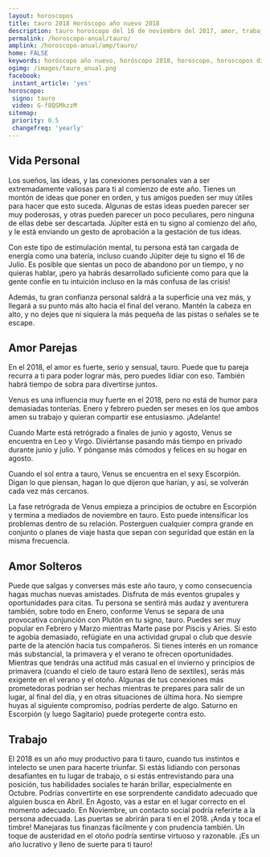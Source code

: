 ```yaml
---
layout: horoscopos
title: tauro 2018 Horóscopo año nuevo 2018 
description: tauro horoscopo del 16 de noviembre del 2017, amor, trabajo, vida personal. Todas las predicciones para tauro gratis. Disfruta este año nuevo.
permalink: /horoscopo-anual/tauro/
amplink: /horoscopo-anual/amp/tauro/
home: FALSE
keywords: horóscopo año nuevo, horóscopo 2018, horóscopo, horoscopos diarios gratis del dia de hoy, horóscopo diario gratis,horóscopo ano nuevo 2018, horóscopo esperanza gracia, horoscopo tauro 2018, horoscop, horóscopos gratis, horoscopo tauro, horoscopo tauro 2018 gratis, Tarot, Astrologia, Zodíaco, tauro, horoscopo gratis,tarot en femenino,videncia gratuita,horoscopos gratuitos,horóscopos, astrologia,videncia gratis
ogimg: /images/tauro_anual.png
facebook:
 instant_article: 'yes'
horoscopo:
 signo: tauro
 video: G-f8QSMkzzM
sitemap:
 priority: 0.5
 changefreq: 'yearly'
---
```




## Vida Personal

Los sueños, las ideas, y las conexiones personales van a ser extremadamente valiosas para ti al comienzo de este año. Tienes un montón de ideas que poner en orden, y tus amigos pueden ser muy útiles para hacer que esto suceda. Algunas de estas ideas pueden parecer ser muy poderosas, y otras pueden parecer un poco peculiares, pero ninguna de ellas debe ser descartada. Júpiter está en tu signo al comienzo del año, y le está enviando un gesto de aprobación a la gestación de tus ideas.


Con este tipo de estimulación mental, tu persona está tan cargada de energía como una batería, incluso cuando Júpiter deje tu signo el 16 de Julio. Es posible que sientas un poco de abandono por un tiempo, y no quieras hablar, ¡pero ya habrás desarrollado suficiente como para que la gente confíe en tu intuición incluso en la más confusa de las crisis!


Además, tu gran confianza personal saldrá a la superficie una vez más, y llegará a su punto más alto hacia el final del verano. Mantén la cabeza en alto, y no dejes que ni siquiera la más pequeña de las pistas o señales se te escape. 


## Amor Parejas

En el 2018, el amor es fuerte, serio y sensual, tauro. Puede que tu pareja recurra a ti para poder lograr más, pero puedes lidiar con eso. También habrá tiempo de sobra para divertirse juntos.


Venus es una influencia muy fuerte en el 2018, pero no está de humor para demasiadas tonterías. Enero y febrero pueden ser meses en los que ambos amen su trabajo y quieran compartir ese entusiasmo. ¡Adelante!


Cuando Marte está retrógrado a finales de junio y agosto, Venus se encuentra en Leo y Virgo. Diviértanse pasando más tiempo en privado durante junio y julio. Y pónganse más cómodos y felices en su hogar en agosto.


Cuando el sol entra a tauro, Venus se encuentra en el sexy Escorpión. Digan lo que piensan, hagan lo que dijeron que harían, y así, se volverán cada vez más cercanos. 


La fase retrógrada de Venus empieza a principios de octubre en Escorpión y termina a mediados de noviembre en tauro. Esto puede intensificar los problemas dentro de su relación. Posterguen cualquier compra grande en conjunto o planes de viaje hasta que sepan con seguridad que están en la misma frecuencia.






## Amor Solteros

Puede que salgas y converses más este año tauro, y como consecuencia hagas muchas nuevas amistades. Disfruta de más eventos grupales y oportunidades para citas. Tu persona se sentirá más audaz  y aventurera también, sobre todo en Enero, conforme Venus se separa de una provocativa conjunción con Plutón en tu signo, tauro. 
Puedes ser muy popular en Febrero y Marzo mientras Marte pase por Piscis y Aries. Si esto te agobia demasiado, refúgiate en una actividad grupal o club que desvíe parte de la atención hacia tus compañeros. 
Si tienes interés en un romance más substancial, la primavera y el verano te ofrecen oportunidades. Mientras que tendrás una actitud más casual en el invierno y principios de primavera (cuando el cielo de tauro estará lleno de sextiles), serás más exigente en el verano y el otoño. 
Algunas de tus conexiones más prometedoras podrían ser hechas mientras te prepares para salir de un lugar, al final del día, y en otras situaciones de última hora. No siempre huyas al siguiente compromiso, podrías perderte de algo. Saturno en Escorpión (y luego Sagitario) puede protegerte contra esto.

## Trabajo

El 2018 es un año muy productivo para ti tauro, cuando tus instintos e intelecto se unen para hacerte triunfar. Si estás lidiando con personas desafiantes en tu lugar de trabajo, o si estás entrevistando para una posición, tus habilidades sociales te harán brillar, especialmente en Octubre. 
Podrías convertirte en ese sorprendente candidato adecuado que alguien busca en Abril. En Agosto, vas a estar en el lugar correcto en el momento adecuado. En Noviembre, un contacto social podría referirte a la persona adecuada. Las puertas se abrirán para ti en el 2018. ¡Anda y toca el timbre! 
Manejaras tus finanzas fácilmente y con prudencia también. Un toque de austeridad en el otoño podría sentirse virtuoso y razonable. ¡Es un año lucrativo y lleno de suerte para ti tauro!
